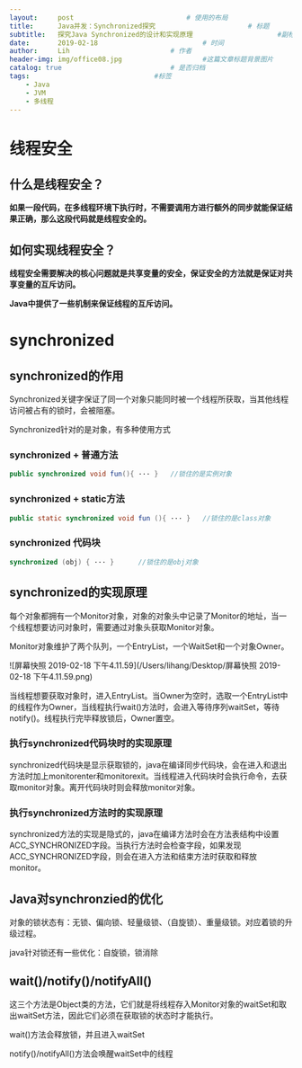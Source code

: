 ```yaml
---
layout:     post   				        	# 使用的布局
title:      Java并发：Synchronized探究				  		# 标题 
subtitle:   探究Java Synchronized的设计和实现原理          			#副标题
date:       2019-02-18 				      		# 时间
author:     Lih 						# 作者
header-img: img/office08.jpg 					#这篇文章标题背景图片
catalog: true 							# 是否归档
tags:								#标签
    - Java
    - JVM
    - 多线程
---
```


#  线程安全

## 什么是线程安全？

**如果一段代码，在多线程环境下执行时，不需要调用方进行额外的同步就能保证结果正确，那么这段代码就是线程安全的。**

## 如何实现线程安全？

**线程安全需要解决的核心问题就是共享变量的安全，保证安全的方法就是保证对共享变量的互斥访问。**

**Java中提供了一些机制来保证线程的互斥访问。**

# synchronized



## synchronized的作用

Synchronized关键字保证了同一个对象只能同时被一个线程所获取，当其他线程访问被占有的锁时，会被阻塞。

Synchronized针对的是对象，有多种使用方式

### synchronized + 普通方法

```java
public synchronized void fun(){	···	}	//锁住的是实例对象
```

### synchronized + static方法

```java
public static synchronized void fun (){	···	}	//锁住的是class对象
```

### synchronized 代码块

```java
synchronized (obj) { ··· }		//锁住的是obj对象
```



## synchronized的实现原理

每个对象都拥有一个Monitor对象，对象的对象头中记录了Monitor的地址，当一个线程想要访问对象时，需要通过对象头获取Monitor对象。

Monitor对象维护了两个队列，一个EntryList，一个WaitSet和一个对象Owner。

![屏幕快照 2019-02-18 下午4.11.59](/Users/lihang/Desktop/屏幕快照 2019-02-18 下午4.11.59.png)

当线程想要获取对象时，进入EntryList。当Owner为空时，选取一个EntryList中的线程作为Owner，当线程执行wait()方法时，会进入等待序列waitSet，等待notify()。线程执行完毕释放锁后，Owner置空。

### 执行synchronized代码块时的实现原理

synchronized代码块是显示获取锁的，java在编译同步代码块，会在进入和退出方法时加上monitorenter和monitorexit。当线程进入代码块时会执行命令，去获取monitor对象。离开代码块时则会释放monitor对象。

### 执行synchronized方法时的实现原理

synchronized方法的实现是隐式的，java在编译方法时会在方法表结构中设置ACC_SYNCHRONIZED字段。当执行方法时会检查字段，如果发现ACC_SYNCHRONIZED字段，则会在进入方法和结束方法时获取和释放monitor。

## Java对synchronzied的优化

对象的锁状态有：无锁、偏向锁、轻量级锁、（自旋锁）、重量级锁。对应着锁的升级过程。

java针对锁还有一些优化：自旋锁，锁消除

## wait()/notify()/notifyAll()

这三个方法是Object类的方法，它们就是将线程存入Monitor对象的waitSet和取出waitSet方法，因此它们必须在获取锁的状态时才能执行。

wait()方法会释放锁，并且进入waitSet

notify()/notifyAll()方法会唤醒waitSet中的线程



